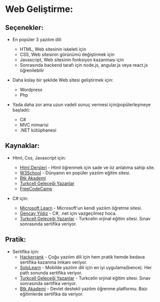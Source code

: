
# Web Geliştirme:


## Seçenekler:

 - En popüler 3 yazılım dili 
   - HTML, Web sitesinin iskeleti için
   - CSS,  Web sitesinin görünümü değiştirmek için
   - Javascript, Web sitesinin fonksiyon kazanması için
   - Sonrasında backend tarafı için node.js, angular.js veya react.js öğrenilebilir

 - Daha kolay bir şekilde Web sitesi geliştirmek için:
   - Wordpress
   - Php

 - Yada daha zor ama uzun vadeli sonuç vermesi için(popülerleşmeye başladı):
   - C#
   - MVC mimarisi
   - .NET kütüphanesi

 ## Kaynaklar:
 
  - Html, Css, Javascript için:
    - [Html Dersleri](https://www.htmldersleri.org/) - Html öğrenmek için sade ve öz anlatıma sahip site.
    - [W3School](https://www.w3schools.com/html/default.asp) - Dünyanın en popüler yazılım eğitim sitesi.
    - [Btk Akademi](https://www.btkakademi.gov.tr/) 
    - [Turkcell Geleceği Yazanlar](https://gelecegiyazanlar.turkcell.com.tr/konu/web-programlama)
    - [FreeCodeCamp](https://www.freecodecamp.org/learn/)
    
  - C# için:
    - [Microsoft Learn](https://learn.microsoft.com/tr-tr/training/paths/csharp-first-steps/) - Microsoft'un kendi yazılım öğretme sitesi.
    - [Gencay Yıldız](https://www.youtube.com/@GencayYildiz/playlists) - C#, .net için vazgeçilmez hoca.
    - [Turkcell Geleceği Yazanlar](https://gelecegiyazanlar.turkcell.com.tr/konu/c-ile-algoritma-ve-programlama) - Turkcelin orjinal eğitim sitesi. Sınav sonrasında sertifika veriyor.
    
    
    
  ## Pratik:
  - Sertifika için:
    - [Hackerrank](https://www.hackerrank.com/) - Çoğu yazılım dili için hem pratik hemde bedava sertifika kazanma imkanı veriyor.
    - [SoloLearn](https://play.google.com/store/apps/details?id=com.sololearn&hl=en&gl=US&pli=1) - Mobilde yazılım dili için en iyi uygulama(bence). Her path sonunda sertifika veriyor.
    - [Turkcell Geleceği Yazanlar](https://gelecegiyazanlar.turkcell.com.tr/) - Turkcelin orjinal eğitim sitesi. Sınav sonrasında sertifika veriyor.
    - [Btk Akademi](https://www.btkakademi.gov.tr/) - Devlet destekli yazılım öğrenme platformu. Bazı eğitimlerde sertifika da veriyor.
  
